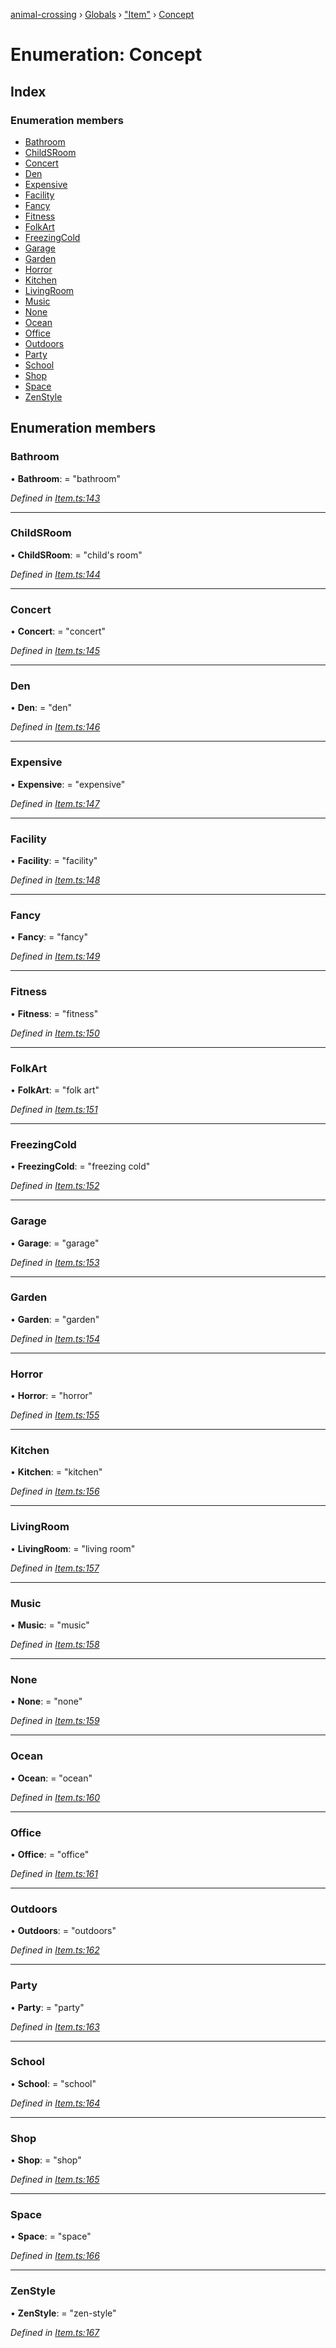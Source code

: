 [animal-crossing](../README.md) › [Globals](../globals.md) › ["Item"](../modules/_item_.md) › [Concept](_item_.concept.md)

# Enumeration: Concept

## Index

### Enumeration members

* [Bathroom](_item_.concept.md#bathroom)
* [ChildSRoom](_item_.concept.md#childsroom)
* [Concert](_item_.concept.md#concert)
* [Den](_item_.concept.md#den)
* [Expensive](_item_.concept.md#expensive)
* [Facility](_item_.concept.md#facility)
* [Fancy](_item_.concept.md#fancy)
* [Fitness](_item_.concept.md#fitness)
* [FolkArt](_item_.concept.md#folkart)
* [FreezingCold](_item_.concept.md#freezingcold)
* [Garage](_item_.concept.md#garage)
* [Garden](_item_.concept.md#garden)
* [Horror](_item_.concept.md#horror)
* [Kitchen](_item_.concept.md#kitchen)
* [LivingRoom](_item_.concept.md#livingroom)
* [Music](_item_.concept.md#music)
* [None](_item_.concept.md#none)
* [Ocean](_item_.concept.md#ocean)
* [Office](_item_.concept.md#office)
* [Outdoors](_item_.concept.md#outdoors)
* [Party](_item_.concept.md#party)
* [School](_item_.concept.md#school)
* [Shop](_item_.concept.md#shop)
* [Space](_item_.concept.md#space)
* [ZenStyle](_item_.concept.md#zenstyle)

## Enumeration members

###  Bathroom

• **Bathroom**: = "bathroom"

*Defined in [Item.ts:143](https://github.com/Norviah/animal-crossing/blob/37a256e/module/types/Item.ts#L143)*

___

###  ChildSRoom

• **ChildSRoom**: = "child's room"

*Defined in [Item.ts:144](https://github.com/Norviah/animal-crossing/blob/37a256e/module/types/Item.ts#L144)*

___

###  Concert

• **Concert**: = "concert"

*Defined in [Item.ts:145](https://github.com/Norviah/animal-crossing/blob/37a256e/module/types/Item.ts#L145)*

___

###  Den

• **Den**: = "den"

*Defined in [Item.ts:146](https://github.com/Norviah/animal-crossing/blob/37a256e/module/types/Item.ts#L146)*

___

###  Expensive

• **Expensive**: = "expensive"

*Defined in [Item.ts:147](https://github.com/Norviah/animal-crossing/blob/37a256e/module/types/Item.ts#L147)*

___

###  Facility

• **Facility**: = "facility"

*Defined in [Item.ts:148](https://github.com/Norviah/animal-crossing/blob/37a256e/module/types/Item.ts#L148)*

___

###  Fancy

• **Fancy**: = "fancy"

*Defined in [Item.ts:149](https://github.com/Norviah/animal-crossing/blob/37a256e/module/types/Item.ts#L149)*

___

###  Fitness

• **Fitness**: = "fitness"

*Defined in [Item.ts:150](https://github.com/Norviah/animal-crossing/blob/37a256e/module/types/Item.ts#L150)*

___

###  FolkArt

• **FolkArt**: = "folk art"

*Defined in [Item.ts:151](https://github.com/Norviah/animal-crossing/blob/37a256e/module/types/Item.ts#L151)*

___

###  FreezingCold

• **FreezingCold**: = "freezing cold"

*Defined in [Item.ts:152](https://github.com/Norviah/animal-crossing/blob/37a256e/module/types/Item.ts#L152)*

___

###  Garage

• **Garage**: = "garage"

*Defined in [Item.ts:153](https://github.com/Norviah/animal-crossing/blob/37a256e/module/types/Item.ts#L153)*

___

###  Garden

• **Garden**: = "garden"

*Defined in [Item.ts:154](https://github.com/Norviah/animal-crossing/blob/37a256e/module/types/Item.ts#L154)*

___

###  Horror

• **Horror**: = "horror"

*Defined in [Item.ts:155](https://github.com/Norviah/animal-crossing/blob/37a256e/module/types/Item.ts#L155)*

___

###  Kitchen

• **Kitchen**: = "kitchen"

*Defined in [Item.ts:156](https://github.com/Norviah/animal-crossing/blob/37a256e/module/types/Item.ts#L156)*

___

###  LivingRoom

• **LivingRoom**: = "living room"

*Defined in [Item.ts:157](https://github.com/Norviah/animal-crossing/blob/37a256e/module/types/Item.ts#L157)*

___

###  Music

• **Music**: = "music"

*Defined in [Item.ts:158](https://github.com/Norviah/animal-crossing/blob/37a256e/module/types/Item.ts#L158)*

___

###  None

• **None**: = "none"

*Defined in [Item.ts:159](https://github.com/Norviah/animal-crossing/blob/37a256e/module/types/Item.ts#L159)*

___

###  Ocean

• **Ocean**: = "ocean"

*Defined in [Item.ts:160](https://github.com/Norviah/animal-crossing/blob/37a256e/module/types/Item.ts#L160)*

___

###  Office

• **Office**: = "office"

*Defined in [Item.ts:161](https://github.com/Norviah/animal-crossing/blob/37a256e/module/types/Item.ts#L161)*

___

###  Outdoors

• **Outdoors**: = "outdoors"

*Defined in [Item.ts:162](https://github.com/Norviah/animal-crossing/blob/37a256e/module/types/Item.ts#L162)*

___

###  Party

• **Party**: = "party"

*Defined in [Item.ts:163](https://github.com/Norviah/animal-crossing/blob/37a256e/module/types/Item.ts#L163)*

___

###  School

• **School**: = "school"

*Defined in [Item.ts:164](https://github.com/Norviah/animal-crossing/blob/37a256e/module/types/Item.ts#L164)*

___

###  Shop

• **Shop**: = "shop"

*Defined in [Item.ts:165](https://github.com/Norviah/animal-crossing/blob/37a256e/module/types/Item.ts#L165)*

___

###  Space

• **Space**: = "space"

*Defined in [Item.ts:166](https://github.com/Norviah/animal-crossing/blob/37a256e/module/types/Item.ts#L166)*

___

###  ZenStyle

• **ZenStyle**: = "zen-style"

*Defined in [Item.ts:167](https://github.com/Norviah/animal-crossing/blob/37a256e/module/types/Item.ts#L167)*

